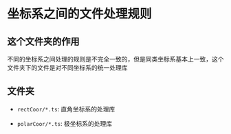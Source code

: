 # 坐标系之间的文件处理规则

## 这个文件夹的作用
不同的坐标系之间处理的规则是不完全一致的，但是同类坐标系基本上一致，这个文件夹下的文件是对不同坐标系的统一处理库

## 文件夹

- `rectCoor/*.ts`: 直角坐标系的处理库

- `polarCoor/*.ts`: 极坐标系的处理库



